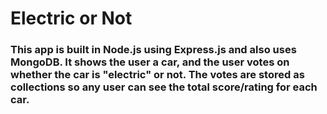 # Electric or Not

### This app is built in Node.js using Express.js and also uses MongoDB. It shows the user a car, and the user votes on whether the car is "electric" or not. The votes are stored as collections so any user can see the total score/rating for each car.
